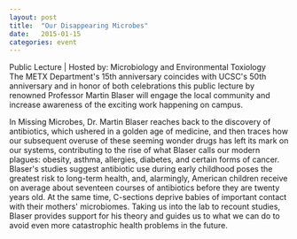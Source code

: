 ```yaml
---
layout: post
title:  "Our Disappearing Microbes"
date:   2015-01-15
categories: event
---
```

<div class="event-type-host">Public Lecture | Hosted by: Microbiology and Environmental Toxiology</div>
The METX Department&#39;s 15th anniversary coincides with UCSC&#39;s 50th anniversary and in honor of both celebrations this public lecture by renowned Professor Martin Blaser will engage the local community and increase awareness of the exciting work happening on campus.

In Missing Microbes, Dr. Martin Blaser reaches back to the discovery of antibiotics, which ushered in a golden age of medicine, and then traces how our subsequent overuse of these seeming wonder drugs has left its mark on our systems, contributing to the rise of what Blaser calls our modern plagues: obesity, asthma, allergies, diabetes, and certain forms of cancer. Blaser's studies suggest antibiotic use during early childhood poses the greatest risk to long-term health, and, alarmingly, American children receive on average about seventeen courses of antibiotics before they are twenty years old. At the same time, C-sections deprive babies of important contact with their mothers' microbiomes. Taking us into the lab to recount studies, Blaser provides support for his theory and guides us to what we can do to avoid even more catastrophic health problems in the future.